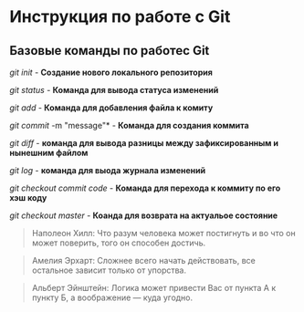 # Инструкция по работе с Git

## Базовые команды по работес Git

*git init* - **Создание нового локального репозитория**

*git status* - **Команда для вывода статуса изменений**

*git add* - **Команда для добавления файла к комиту**

*git commit* -m "message"* - **Команда для создания коммита**

*git diff* - **команда для вывода разницы между зафиксированным и нынешним файлом**

*git log* - **команда для выода журнала изменений**

*git checkout commit code* - **Команда для перехода к коммиту по его хэш коду**

*git checkout master* - **Коанда для возврата на актуальое состояние**

> Наполеон Хилл: Что разум человека может постигнуть и во что он может поверить, того он способен достичь.

> Амелия Эрхарт: Сложнее всего начать действовать, все остальное зависит только от упорства.

> Альберт Эйнштейн: Логика может привести Вас от пункта А к пункту Б, а воображение — куда угодно.

